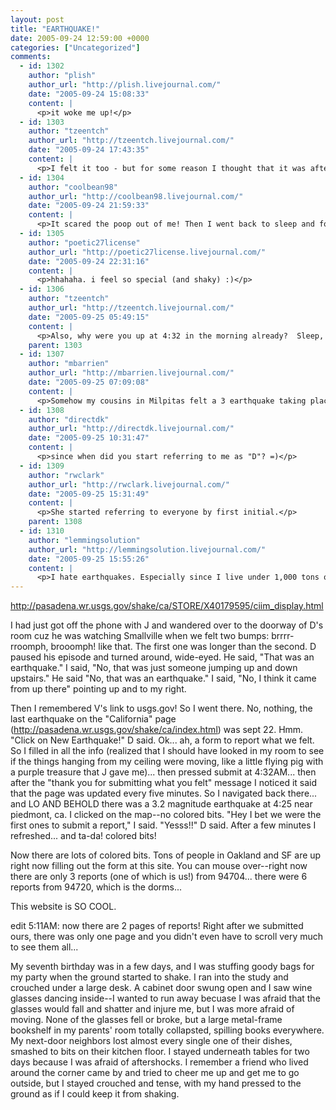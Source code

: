```yaml
---
layout: post
title: "EARTHQUAKE!"
date: 2005-09-24 12:59:00 +0000
categories: ["Uncategorized"]
comments:
  - id: 1302
    author: "plish"
    author_url: "http://plish.livejournal.com/"
    date: "2005-09-24 15:08:33"
    content: |
      <p>it woke me up!</p>
  - id: 1303
    author: "tzeentch"
    author_url: "http://tzeentch.livejournal.com/"
    date: "2005-09-24 17:43:35"
    content: |
      <p>I felt it too - but for some reason I thought that it was after midnight last night.  I almost forgot about it until I saw this post.</p>
  - id: 1304
    author: "coolbean98"
    author_url: "http://coolbean98.livejournal.com/"
    date: "2005-09-24 21:59:33"
    content: |
      <p>It scared the poop out of me! Then I went back to sleep and forgot about it this morning.</p>
  - id: 1305
    author: "poetic27license"
    author_url: "http://poetic27license.livejournal.com/"
    date: "2005-09-24 22:31:16"
    content: |
      <p>hhahaha. i feel so special (and shaky) :)</p>
  - id: 1306
    author: "tzeentch"
    author_url: "http://tzeentch.livejournal.com/"
    date: "2005-09-25 05:49:15"
    content: |
      <p>Also, why were you up at 4:32 in the morning already?  Sleep, Judy, Sleep!</p>
    parent: 1303
  - id: 1307
    author: "mbarrien"
    author_url: "http://mbarrien.livejournal.com/"
    date: "2005-09-25 07:09:08"
    content: |
      <p>Somehow my cousins in Milpitas felt a 3 earthquake taking place 40 miles or so away. I only wake up for 4's that take place right under me.</p>
  - id: 1308
    author: "directdk"
    author_url: "http://directdk.livejournal.com/"
    date: "2005-09-25 10:31:47"
    content: |
      <p>since when did you start referring to me as "D"? =)</p>
  - id: 1309
    author: "rwclark"
    author_url: "http://rwclark.livejournal.com/"
    date: "2005-09-25 15:31:49"
    content: |
      <p>She started referring to everyone by first initial.</p>
    parent: 1308
  - id: 1310
    author: "lemmingsolution"
    author_url: "http://lemmingsolution.livejournal.com/"
    date: "2005-09-25 15:55:26"
    content: |
      <p>I hate earthquakes. Especially since I live under 1,000 tons of bricks. </p>
---
```


http://pasadena.wr.usgs.gov/shake/ca/STORE/X40179595/ciim_display.html

I had just got off the phone with J and wandered over to the doorway of D's room cuz he was watching Smallville when we felt two bumps: brrrr-rroomph, brooomph! like that. The first one was longer than the second. D paused his episode and turned around, wide-eyed. He said, "That was an earthquake." I said, "No, that was just someone jumping up and down upstairs." He said "No, that was an earthquake." I said, "No, I think it came from up there" pointing up and to my right. 

Then I remembered V's link to usgs.gov! So I went there. No, nothing, the last earthquake on the "California" page (http://pasadena.wr.usgs.gov/shake/ca/index.html) was sept 22. Hmm. "Click on New Earthquake!" D said. Ok... ah, a form to report what we felt. So I filled in all the info (realized that I should have looked in my room to see if the things hanging from my ceiling were moving, like a little flying pig with a purple treasure that J gave me)... then pressed submit at 4:32AM... then after the "thank you for submitting what you felt" message I noticed it said that the page was updated every five minutes. So I navigated back there... and LO AND BEHOLD there was a 3.2 magnitude earthquake at 4:25 near piedmont, ca. I clicked on the map--no colored bits. "Hey I bet we were the first ones to submit a report," I said. "Yesss!!" D said. After a few minutes I refreshed... and ta-da! colored bits! 

Now there are lots of colored bits. Tons of people in Oakland and SF are up right now filling out the form at this site. You can mouse over--right now there are only 3 reports (one of which is us!) from 94704... there were 6 reports from 94720, which is the dorms... 

This website is SO COOL.

edit 5:11AM: now there are 2 pages of reports! Right after we submitted ours, there was only one page and you didn't even have to scroll very much to see them all... 

My seventh birthday was in a few days, and I was stuffing goody bags for my party when the ground started to shake. I ran into the study and crouched under a large desk. A cabinet door swung open and I saw wine glasses dancing inside--I wanted to run away becuase I was afraid that the glasses would fall and shatter and injure me, but I was more afraid of moving. None of the glasses fell or broke, but a large metal-frame bookshelf in my parents' room totally collapsted, spilling books everywhere. My next-door neighbors lost almost every single one of their dishes, smashed to bits on their kitchen floor. I stayed underneath tables for two days because I was afraid of aftershocks. I remember a friend who lived around the corner came by and tried to cheer me up and get me to go outside, but I stayed crouched and tense, with my hand pressed to the ground as if I could keep it from shaking.